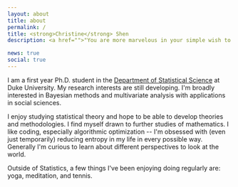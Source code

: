 ```yaml
---
layout: about
title: about
permalink: /
title: <strong>Christine</strong> Shen
description: <a href="">"You are more marvelous in your simple wish to find a way <br> than the gilded roofs of any destination you could reach." &nbsp;&nbsp;-- David Whyte, <i>"Santiago"</i></a>.

news: true
social: true
---
```


I am a first year Ph.D. student in the [Department of Statistical Science](https://stat.duke.edu/) at Duke University. My research interests are still developing. I'm broadly interested in Bayesian methods and multivariate analysis with applications in social sciences.

I enjoy studying statistical theory and hope to be able to develop theories and methodologies. I find myself drawn to further studies of mathematics. I like coding, especially algorithmic optimization -- I'm obsessed with (even just temporarily) reducing entropy in my life in every possible way. Generally I'm curious to learn about different perspectives to look at the world.

Outside of Statistics, a few things I've been enjoying doing regularly are: yoga, meditation, and tennis.
